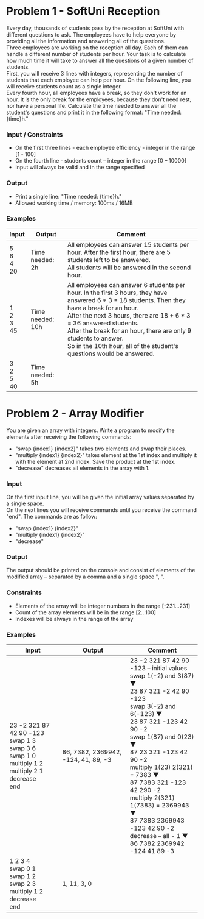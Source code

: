 # Problem 1 - SoftUni Reception
Every day, thousands of students pass by the reception at SoftUni with different questions to ask. The employees have to help everyone by providing all the information and answering all of the questions.  
Three employees are working on the reception all day. Each of them can handle a different number of students per hour. Your task is to calculate how much time it will take to answer all the questions of a given number of students.  
First, you will receive 3 lines with integers, representing the number of students that each employee can help per hour. On the following line, you will receive students count as a single integer.  
Every fourth hour, all employees have a break, so they don't work for an hour. It is the only break for the employees, because they don't need rest, nor have a personal life. Calculate the time needed to answer all the student's questions and print it in the following format: "Time needed: {time}h."  
### Input / Constraints
*	On the first three lines -  each employee efficiency -  integer in the range [1 - 100]
*	On the fourth line - students count – integer in the range [0 – 10000]
*	Input will always be valid and in the range specified
### Output
*	Print a single line: "Time needed: {time}h."
*	Allowed working time / memory: 100ms / 16MB
### Examples

| Input | Output | Comment |
| ----- | ------ | ------ |
| 5<br />6<br />4<br />20 | Time needed: 2h | All employees can answer 15 students per hour. After the first hour, there are 5 students left to be answered.<br />All students will be answered in the second hour. |
| 1<br />2<br />3<br />45 | Time needed: 10h | All employees can answer 6 students per hour. In the first 3 hours, they have answered 6 * 3 = 18 students. Then they have a break for an hour.<br />After the next 3 hours, there are 18 + 6 * 3 = 36 answered students.<br />After the break for an hour, there are only 9 students to answer.<br />So in the 10th hour, all of the student's questions would be answered. |
| 3<br />2<br />5<br />40 | Time needed: 5h |  |

# Problem 2 - Array Modifier
You are given an array with integers. Write a program to modify the elements after receiving the following commands:  
*	"swap {index1} {index2}" takes two elements and swap their places.
*	"multiply {index1} {index2}" takes element at the 1st index and multiply it with the element at 2nd index. Save the product at the 1st index.
*	"decrease" decreases all elements in the array with 1.
### Input
On the first input line, you will be given the initial array values separated by a single space.  
On the next lines you will receive commands until you receive the command "end". The commands are as follow:  
*	"swap {index1} {index2}"
*	"multiply {index1} {index2}"
*	"decrease"
### Output
The output should be printed on the console and consist of elements of the modified array – separated by a comma and a single space ", ".  
### Constraints
*	Elements of the array will be integer numbers in the range [-231...231]
*	Count of the array elements will be in the range [2...100]
*	Indexes will be always in the range of the array
### Examples

| Input | Output | Comment |
| ----- | ------ | ------ |
| 23 -2 321 87 42 90 -123<br />swap 1 3<br />swap 3 6<br />swap 1 0<br />multiply 1 2<br />multiply 2 1<br />decrease<br />end | 86, 7382, 2369942, -124, 41, 89, -3 | 23 -2 321 87 42 90 -123 – initial values<br />swap 1(-2) and 3(87) ▼<br />23 87 321 -2 42 90 -123<br />swap 3(-2) and 6(-123) ▼<br />23 87 321 -123 42 90 -2<br />swap 1(87) and 0(23) ▼<br />87 23 321 -123 42 90 -2<br />multiply 1(23) 2(321) = 7383 ▼<br />87 7383 321 -123 42 290 -2<br />multiply 2(321) 1(7383) = 2369943 ▼<br />87 7383 2369943 -123 42 90 -2<br />decrease – all - 1 ▼<br />86 7382 2369942 -124 41 89 -3 |
| 1 2 3 4<br />swap 0 1<br />swap 1 2<br />swap 2 3<br />multiply 1 2<br />decrease<br />end | 1, 11, 3, 0 |  |
